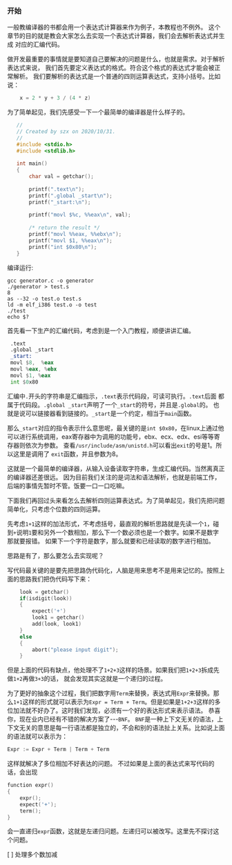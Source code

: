 ### 开始
一般教编译器的书都会用一个表达式计算器来作为例子，本教程也不例外。
这个章节的目的就是教会大家怎么去实现一个表达式计算器，我们会去解析表达式并生成
对应的汇编代码。

做开发最重要的事情就是要知道自己要解决的问题是什么，也就是需求。对于解析表达式来说，
我们首先要定义表达式的格式。符合这个格式的表达式才能会被正常解析。
我们要解析的表达式是一个普通的四则运算表达式，支持小括号。比如说：
```c
    x = 2 * y + 3 / (4 * z)
```

为了简单起见，我们先感受一下一个最简单的编译器是什么样子的。
```c
   //
   // Created by szx on 2020/10/31.
   //
   #include <stdio.h>
   #include <stdlib.h>
   
   int main()
   {
       char val = getchar();
   
       printf(".text\n");
       printf(".global _start\n");
       printf("_start:\n");
   
       printf("movl $%c, %%eax\n", val);
   
       /* return the result */
       printf("movl %%eax, %%ebx\n");
       printf("movl $1, %%eax\n");
       printf("int $0x80\n");
   } 
```
编译运行:
```commandline
gcc generator.c -o generator
./generator > test.s
8
as --32 -o test.o test.s
ld -m elf_i386 test.o -o test
./test
echo $?
```
首先看一下生产的汇编代码，考虑到是一个入门教程，顺便讲讲汇编。
```asm
 .text
 .global _start
 _start:
 movl $8,  %eax
 movl %eax, %ebx
 movl $1, %eax
 int $0x80
```
汇编中`.`开头的字符串是汇编指示，`.text`表示代码段，可读可执行。`.text`后面
都属于代码段。`.global _start`声明了一个`_start`的符号，并且是`.global`的。
也就是说可以链接器看到链接的。`_start`是一个约定，相当于`main`函数。

那么`_start`对应的指令表示什么意思呢，最关键的是`int $0x80`，在linux上通过他
可以进行系统调用，eax寄存器中为调用的功能号，ebx、ecx、edx、esi等等寄存器则依次为参数。
查看`/usr/include/asm/unistd.h`可以看出`exit`的号是1。所以这里是调用了
`exit`函数，并且参数为8。

这就是一个最简单的编译器，从输入设备读取字符串，生成汇编代码。当然离真正的编译器还差很远。
因为目前我们关注的是词法和语法解析，也就是前端工作，后端的事情先暂时不管。饭要一口一口吃嘛。

下面我们再回过头来看怎么去解析四则运算表达式。为了简单起见，我们先把问题简单化，只考虑个位数的四则运算。

先考虑`1+1`这样的加法形式，不考虑括号，最直观的解析思路就是先读一个`1`，碰到`+`说明`1`要和另外一个数相加，那么下一个数必须也是一个数字。如果不是数字那就要报错。
如果下一个字符是数字，那么就要和已经读取的数字进行相加。

思路是有了，那么要怎么去实现呢？

写代码最关键的是要先把思路伪代码化，人脑是用来思考不是用来记忆的。按照上面的思路我们把伪代码写下来：
```c
    look = getchar()
    if(isdigit(look))
    {
        expect('+')
        look1 = getchar()
        add(look, look1)
    }
    else
    {
        abort("please input digit");
    }
```
但是上面的代码有缺点，他处理不了`1+2+3`这样的场景。如果我们把`1+2+3`拆成先做`1+2`再做`3+3`的话，
就会发现其实这就是一个递归的过程。

为了更好的抽象这个过程，我们把数字用`Term`来替换，表达式用`Expr`来替换。那么`1+1`这样的形式就可以表示为`Expr = Term + Term`。但是如果是`1+2+3`这样的多位加法就不好办了。这时我们发现，必须有一个好的表达形式来表示语法。
恭喜你，现在业内已经有不错的解决方案了---`BNF`。
`BNF`是一种上下文无关的语法，上下文无关的意思是每一行语法都是独立的，不会和别的语法扯上关系。比如说上面的语法就可以表示为：
```C
Expr := Expr + Term | Term + Term
```
这样就解决了多位相加不好表达的问题。
不过如果是上面的表达式来写代码的话，会出现
```c
function expr()
{
    expr();
    expect('+');
    term();
}
```
会一直递归`expr`函数，这就是左递归问题。左递归可以被改写。这里先不探讨这个问题。

[ ] 处理多个数加减



